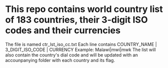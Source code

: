 # This repo contains world country list of 183 countries, their 3-digit ISO codes and their currencies
The file is named ctr_lst_iso_cc.txt
Each line contains COUNTRY_NAME | 3_DIGIT_ISO_CODE | CURRENCY
Example: Malawi|mwi|mwk
The list will also contain the country's dial code and will be updated with an accounpanying folder with each country and its flag.

